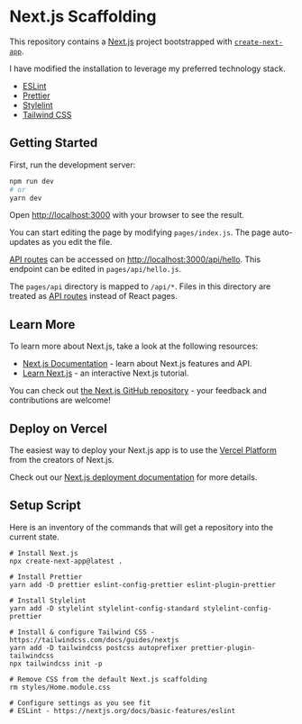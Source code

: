 # Next.js Scaffolding

This repository contains a [Next.js](https://nextjs.org/) project bootstrapped with [`create-next-app`](https://github.com/vercel/next.js/tree/canary/packages/create-next-app).

I have modified the installation to leverage my preferred technology stack.

* [ESLint](https://eslint.org/)
* [Prettier](https://prettier.io/)
* [Stylelint](https://stylelint.io/)
* [Tailwind CSS](https://tailwindcss.com/)

## Getting Started

First, run the development server:

```bash
npm run dev
# or
yarn dev
```

Open [http://localhost:3000](http://localhost:3000) with your browser to see the result.

You can start editing the page by modifying `pages/index.js`. The page auto-updates as you edit the file.

[API routes](https://nextjs.org/docs/api-routes/introduction) can be accessed on [http://localhost:3000/api/hello](http://localhost:3000/api/hello). This endpoint can be edited in `pages/api/hello.js`.

The `pages/api` directory is mapped to `/api/*`. Files in this directory are treated as [API routes](https://nextjs.org/docs/api-routes/introduction) instead of React pages.

## Learn More

To learn more about Next.js, take a look at the following resources:

- [Next.js Documentation](https://nextjs.org/docs) - learn about Next.js features and API.
- [Learn Next.js](https://nextjs.org/learn) - an interactive Next.js tutorial.

You can check out [the Next.js GitHub repository](https://github.com/vercel/next.js/) - your feedback and contributions are welcome!

## Deploy on Vercel

The easiest way to deploy your Next.js app is to use the [Vercel Platform](https://vercel.com/new?utm_medium=default-template&filter=next.js&utm_source=create-next-app&utm_campaign=create-next-app-readme) from the creators of Next.js.

Check out our [Next.js deployment documentation](https://nextjs.org/docs/deployment) for more details.

## Setup Script

Here is an inventory of the commands that will get a repository into the current state.

```shell
# Install Next.js
npx create-next-app@latest .

# Install Prettier
yarn add -D prettier eslint-config-prettier eslint-plugin-prettier

# Install Stylelint
yarn add -D stylelint stylelint-config-standard stylelint-config-prettier

# Install & configure Tailwind CSS - https://tailwindcss.com/docs/guides/nextjs
yarn add -D tailwindcss postcss autoprefixer prettier-plugin-tailwindcss
npx tailwindcss init -p

# Remove CSS from the default Next.js scaffolding
rm styles/Home.module.css

# Configure settings as you see fit
# ESLint - https://nextjs.org/docs/basic-features/eslint

```

